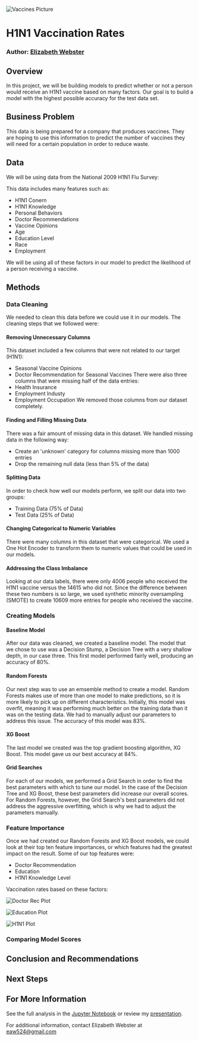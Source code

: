 ![Vaccines Picture]()

# H1N1 Vaccination Rates

### Author: [Elizabeth Webster](https://github.com/elizabeth524)

## Overview

In this project, we will be building models to predict whether or not a person would receive an H1N1 vaccine based on many factors.  Our goal is to build a model with the highest possible accuracy for the test data set.

## Business Problem

This data is being prepared for a company that produces vaccines.  They are hoping to use this information to predict the number of vaccines they will need for a certain population in order to reduce waste. 

## Data

We will be using data from the National 2009 H1N1 Flu Survey:

This data includes many features such as:
* H1N1 Conern
* H1N1 Knowledge
* Personal Behaviors
* Doctor Recommendations
* Vaccine Opinions
* Age
* Education Level
* Race
* Employment

We will be using all of these factors in our model to predict the likelihood of a person receiving a vaccine.

## Methods

### Data Cleaning

We needed to clean this data before we could use it in our models.  The cleaning steps that we followed were:

#### Removing Unnecessary Columns
This dataset included a few columns that were not related to our target (H1N1):
* Seasonal Vaccine Opinions
* Doctor Recommendation for Seasonal Vaccines
There were also three columns that were missing half of the data entries:
* Health Insurance
* Employment Industy
* Employment Occupation
We removed those columns from our dataset completely.
#### Finding and Filling Missing Data
There was a fair amount of missing data in this dataset.  We handled missing data in the following way:
* Create an 'unknown' category for columns missing more than 1000 entries
* Drop the remaining null data (less than 5% of the data)
#### Splitting Data
In order to check how well our models perform, we split our data into two groups:
* Training Data (75% of Data)
* Test Data (25% of Data)
#### Changing Categorical to Numeric Variables
There were many columns in this dataset that were categorical. We used a One Hot Encoder to transform them to numeric values that could be used in our models.
#### Addressing the Class Imbalance
Looking at our data labels, there were only 4006 people who received the H1N1 vaccine versus the 14615 who did not.  Since the difference between these two numbers is so large, we used synthetic minority oversampling (SMOTE) to create 10609 more entries for people who received the vaccine.

### Creating Models

#### Baseline Model
After our data was cleaned, we created a baseline model.  The model that we chose to use was a Decision Stump, a Decision Tree with a very shallow depth, in our case three.  This first model performed fairly well, producing an accuracy of 80%.
#### Random Forests
Our next step was to use an emsemble method to create a model.  Random Forests makes use of more than one model to make predictions, so it is more likely to pick up on different characteristics.  Initially, this model was overfit, meaning it was performing much better on the training data than it was on the testing data.  We had to manually adjust our parameters to address this issue.  The accuracy of this model was 83%.
#### XG Boost
The last model we created was the top gradient boosting algorithm, XG Boost.  This model gave us our best accuracy at 84%.
#### Grid Searches
For each of our models, we performed a Grid Search in order to find the best parameters with which to tune our model.  In the case of the Decision Tree and XG Boost, these best parameters did increase our overall scores.  For Random Forests, however, the Grid Search's best parameters did not address the aggressive overfitting, which is why we had to adjust the parameters manually.

### Feature Importance

Once we had created our Random Forests and XG Boost models, we could look at their top ten feature importances, or which features had the greatest impact on the result.  Some of our top features were:
* Doctor Recommendation
* Education 
* H1N1 Knowledge Level

Vaccination rates based on these factors:

![Doctor Rec Plot]()

![Education Plot]()

![H1N1 Plot]()

### Comparing Model Scores



## Conclusion and Recommendations


## Next Steps


## For More Information

See the full analysis in the [Jupyter Notebook]() or review my [presentation]().

For additional information, contact Elizabeth Webster at [eaw524@gmail.com](eaw524@gmail.com)